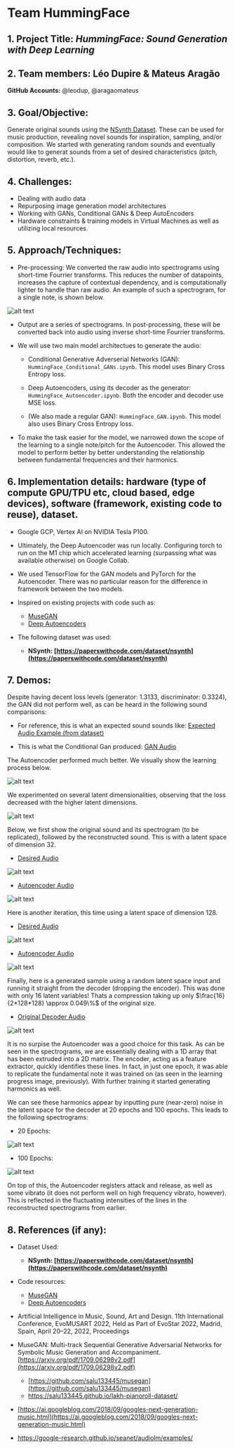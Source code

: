 # Team HummingFace

## 1. Project Title: ___HummingFace: Sound Generation with Deep Learning___

## 2. Team members: Léo Dupire & Mateus Aragão

__GitHub Accounts:__ @leodup, @aragaomateus

## 3. Goal/Objective:

Generate original sounds using the [NSynth Dataset](https://magenta.tensorflow.org/datasets/nsynth). These can be used for music production, revealing novel sounds for inspiration, sampling, and/or composition. We started with generating random sounds and eventually would like to generat sounds from a set of desired characteristics (pitch, distortion, reverb, etc.). 

## 4. Challenges:

- Dealing with audio data
- Repurposing image generation model architectures
- Working with GANs, Conditional GANs & Deep AutoEncoders
- Hardware constraints & training models in Virtual Machines as well as utilizing local resources.

## 5. Approach/Techniques:

- Pre-processing: We converted the raw audio into spectrograms using short-time Fourrier transforms. This reduces the number of datapoints, increases the capture of contextual dependency, and is computationally lighter to handle than raw audio. An example of such a spectrogram, for a single note, is shown below.
    
![alt text](./Images/spectro.png)
    
- Output are a series of spectrograms. In post-processing, these will be converted back into audio using inverse short-time Fourrier transforms.

- We will use two main model architectues to generate the audio:
    - Conditional Generative Adverserial Networks (GAN): `HummingFace_Conditional_GANs.ipynb`. This model uses Binary Cross Entropy loss.

    - Deep Autoencoders, using its decoder as the generator: `HummingFace_Autoencoder.ipynb`. Both the encoder and decoder use MSE loss.
    
    - (We also made a regular GAN): `HummingFace_GAN.ipynb`. This model also uses Binary Cross Entropy loss.

- To make the task easier for the model, we narrowed down the scope of the learning to a single note/pitch for the Autoencoder. This allowed the model to perform better by better understanding the relationship between fundamental frequencies and their harmonics.

## 6. Implementation details: hardware (type of compute GPU/TPU etc, cloud based, edge devices), software (framework, existing code to reuse), dataset.

- Google GCP, Vertex AI on NVIDIA Tesla P100.

- Ultimately, the Deep Autoencoder was run locally. Configuring torch to run on the M1 chip which accelerated learning (surpassing what was available otherwise) on Google Collab.

- We used TensorFlow for the GAN models and PyTorch for the Autoencoder. There was no particular reason for the difference in framework between the two models.

- Inspired on existing projects with code such as:
    - [MuseGAN](https://github.com/salu133445/musegan)
    - [Deep Autoencoders](https://uvadlc-notebooks.readthedocs.io/en/latest/tutorial_notebooks/tutorial9/AE_CIFAR10.html)

- The following dataset was used:
    - **NSynth: [https://paperswithcode.com/dataset/nsynth](https://paperswithcode.com/dataset/nsynth)**


## 7. Demos:

Despite having decent loss levels (generator: 1.3133, discriminator: 0.3324), the GAN did not perform well, as can be heard in the following sound comparisons:

- For reference, this is what an expected sound sounds like: [Expected Audio Example (from dataset)](./AudioDemos/expected.wav)

- This is what the Conditional Gan produced: [GAN Audio](./AudioDemos/GAN.wav)

The Autoencoder performed much better. We visually show the learning process below.

![alt text](./Images/Learning.png)

We experimented on several latent dimensionalities, observing that the loss decreased with the higher latent dimensions.

![alt text](./Images/LatentDifference.png)

Below, we first show the original sound and its spectrogram (to be replicated), followed by the reconstructed sound. This is with a latent space of dimension 32.

- [Desired Audio](./AudioDemos/original_sound_16L.wav)

![alt text](./Images/64_1.png)

- [Autoencoder Audio](./AudioDemos/generated_120L_20E.wav)

![alt text](./Images/64_2.png)

Here is another iteration, this time using a latent space of dimension 128.

- [Desired Audio](./AudioDemos/128_1.wav)

![alt text](./Images/128_1.png)

- [Autoencoder Audio](./AudioDemos/128_2.wav)

![alt text](./Images/128_2.png)

Finally, here is a generated sample using a random latent space input and running it straight from the decoder (dropping the encoder). This was done with only 16 latent variables! Thats a compression taking up only $\frac{16}{2*128*128} \approx 0.049\%$ of the original size.

- [Original Decoder Audio](./AudioDemos/original_sound_16L.wav)

![alt text](./Images/original.png)

It is no surpise the Autoencoder was a good choice for this task. As can be seen in the spectrograms, we are essentially dealing with a 1D array that has been extruded into a 2D matrix. The encoder, acting as a feature extractor, quickly identifies these lines. In fact, in just one epoch, it was able to replicate the fundamental note it was trained on (as seen in the learning progress image, previously). With further training it started generating harmonics as well. 

We can see these harmonics appear by inputting pure (near-zero) noise in the latent space for the decoder at 20 epochs and 100 epochs. This leads to the following spectrograms:

- 20 Epochs:

![alt text](./Images/20_epochs.png)

- 100 Epochs:

![alt text](./Images/100_epochs.png)

On top of this, the Autoencoder registers attack and release, as well as some vibrato (it does not perform well on high frequency vibrato, however). This is reflected in the fluctuating intensities of the lines in the reconstructed spectrograms from earlier.

## 8. References (if any):

- Dataset Used: 
    - **NSynth: [https://paperswithcode.com/dataset/nsynth](https://paperswithcode.com/dataset/nsynth)**

- Code resources:
    - [MuseGAN](https://github.com/salu133445/musegan)
    - [Deep Autoencoders](https://uvadlc-notebooks.readthedocs.io/en/latest/tutorial_notebooks/tutorial9/AE_CIFAR10.html)


- Artificial Intelligence in Music, Sound, Art and Design. 11th International Conference, EvoMUSART 2022, Held as Part of EvoStar 2022, Madrid, Spain, April 20–22, 2022, Proceedings
- MuseGAN: Multi-track Sequential Generative Adversarial Networks for Symbolic Music Generation and Accompaniment.[https://arxiv.org/pdf/1709.06298v2.pdf](https://arxiv.org/pdf/1709.06298v2.pdf)

    - [https://github.com/salu133445/musegan](https://github.com/salu133445/musegan)
    - https://salu133445.github.io/lakh-pianoroll-dataset/

- [https://ai.googleblog.com/2018/09/googles-next-generation-music.html](https://ai.googleblog.com/2018/09/googles-next-generation-music.html)

- https://google-research.github.io/seanet/audiolm/examples/

